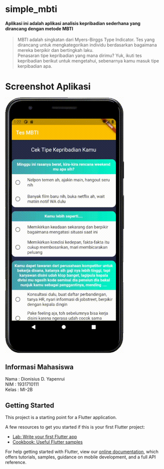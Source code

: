 # simple_mbti

#### Aplikasi ini adalah aplikasi analisis kepribadian sederhana yang dirancang dengan metode MBTI

>MBTI adalah singkatan dari Myers-Birggs Type Indicator. Tes yang dirancang untuk mengkategorikan individu berdasarkan bagaimana mereka berpikir dan bertingkah laku. <br> Penasaran tipe kepribadian yang mana dirimu? Yuk, ikuti tes kepribadian berikut untuk mengetahui, sebenarnya kamu masuk tipe kerpibadian apa.

# Screenshot Aplikasi

![screenshot](img/capture.gif)

## Informasi Mahasiswa
Nama : Dionisius D. Yapenrui <br>
NIM : 1931710111 <br>
Kelas : MI-2B


## Getting Started

This project is a starting point for a Flutter application.

A few resources to get you started if this is your first Flutter project:

- [Lab: Write your first Flutter app](https://flutter.dev/docs/get-started/codelab)
- [Cookbook: Useful Flutter samples](https://flutter.dev/docs/cookbook)

For help getting started with Flutter, view our
[online documentation](https://flutter.dev/docs), which offers tutorials,
samples, guidance on mobile development, and a full API reference.
